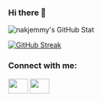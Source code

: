 ### Hi there 👋
![nakjemmy's GitHub Stat](https://github-readme-stats.vercel.app/api?username=nakjemmy&show_icons=true&theme=radical)
<!-- [![Top Langs](https://github-readme-stats.vercel.app/api/top-langs/?username=nakjemmy&langs_count=8)](https://github.com/anuraghazra/github-readme-stats) -->

[![GitHub Streak](http://github-readme-streak-stats.herokuapp.com?user=nakjemmy&theme=green_nur)](https://git.io/streak-stats)


<h3 align="left">Connect with me:</h3>
<p align="left">
<a href="https://twitter.com/nakjemmy" target="blank"><img align="center" src="https://cdn.jsdelivr.net/npm/simple-icons@3.0.1/icons/twitter.svg" alt="" height="30" width="40" /></a>
<a href="https://www.linkedin.com/in/nakjemmy" target="blank"><img align="center" src="https://cdn.jsdelivr.net/npm/simple-icons@3.0.1/icons/linkedin.svg" alt="" height="30" width="40" /></a>
<!-- <a href="your link" target="blank"><img align="center" src="https://cdn.jsdelivr.net/npm/simple-icons@3.0.1/icons/instagram.svg" alt="" height="30" width="40" /></a>
<a href="your link" target="blank"><img align="center" src="https://cdn.jsdelivr.net/npm/simple-icons@3.0.1/icons/youtube.svg" alt="" height="30" width="40" /></a> -->
</p>

<!--
**nakjemmy/nakjemmy** is a ✨ _special_ ✨ repository because its `README.md` (this file) appears on your GitHub profile.

Here are some ideas to get you started:

- 🔭 I’m currently working on ...
- 🌱 I’m currently learning ...
- 👯 I’m looking to collaborate on ...
- 🤔 I’m looking for help with ...
- 💬 Ask me about ...
- 📫 How to reach me: ...
- 😄 Pronouns: ...
- ⚡ Fun fact: ...
-->

